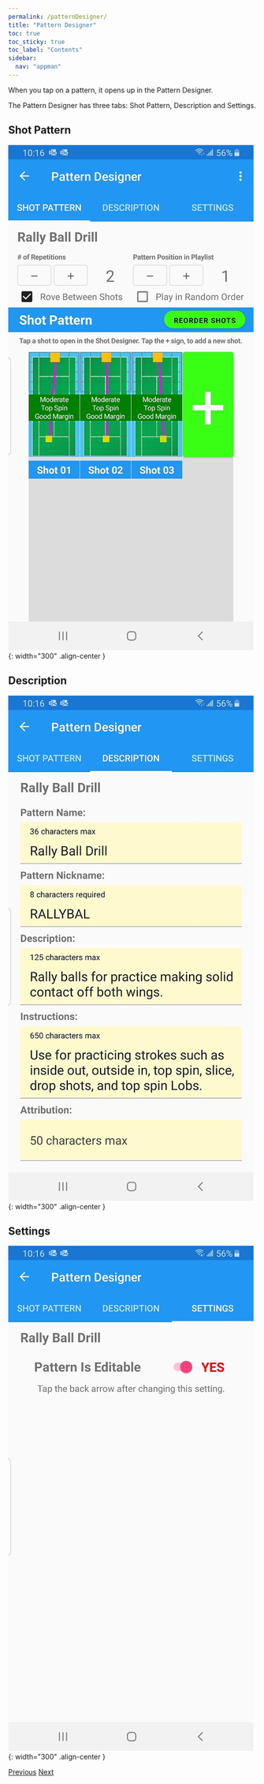 ```yaml
---
permalink: /patternDesigner/
title: "Pattern Designer"
toc: true
toc_sticky: true
toc_label: "Contents"
sidebar:
  nav: "appman"
---
```


When you tap on a pattern, it opens up in the Pattern Designer.

The Pattern Designer has three tabs: Shot Pattern, Description and Settings.

## Shot Pattern

![Playlist Image](../assets/images/ShotPattern.jpg){: width="300" .align-center }

## Description

![Playlist Image](../assets/images/Description.jpg){: width="300" .align-center }

## Settings

![Playlist Image](../assets/images/PatternSettings.jpg){: width="300" .align-center }

  <nav class="pagination">
      <a href="/BallBOPPer/patternLibraries/" class="pagination--pager" title="Upgrading
">Previous</a>
      <a href="/BallBOPPer/shotDesigner/" class="pagination--pager" title="Overriding Theme Defaults
">Next</a> 
  </nav>
